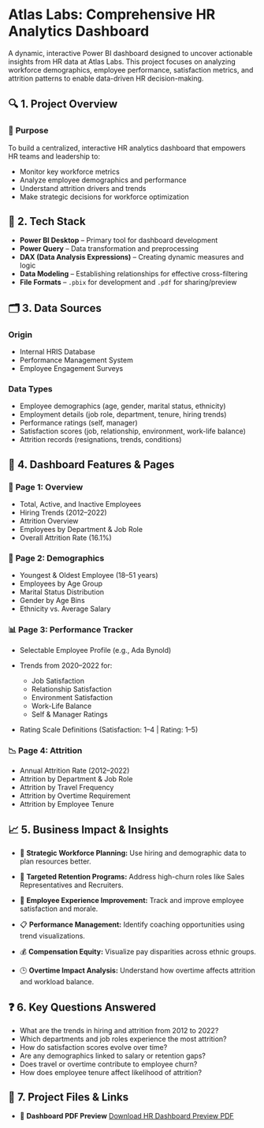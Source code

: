 # **Atlas Labs: Comprehensive HR Analytics Dashboard**

A dynamic, interactive Power BI dashboard designed to uncover actionable insights from HR data at Atlas Labs. This project focuses on analyzing workforce demographics, employee performance, satisfaction metrics, and attrition patterns to enable data-driven HR decision-making.

## 🔍 1. Project Overview

### 🎯 **Purpose**

To build a centralized, interactive HR analytics dashboard that empowers HR teams and leadership to:

* Monitor key workforce metrics
* Analyze employee demographics and performance
* Understand attrition drivers and trends
* Make strategic decisions for workforce optimization


## 🧰 2. Tech Stack

* **Power BI Desktop** – Primary tool for dashboard development
* **Power Query** – Data transformation and preprocessing
* **DAX (Data Analysis Expressions)** – Creating dynamic measures and logic
* **Data Modeling** – Establishing relationships for effective cross-filtering
* **File Formats** – `.pbix` for development and `.pdf` for sharing/preview



## 🗂️ 3. Data Sources

### **Origin**

* Internal HRIS Database
* Performance Management System
* Employee Engagement Surveys

### **Data Types**

* Employee demographics (age, gender, marital status, ethnicity)
* Employment details (job role, department, tenure, hiring trends)
* Performance ratings (self, manager)
* Satisfaction scores (job, relationship, environment, work-life balance)
* Attrition records (resignations, trends, conditions)



## 🌟 4. Dashboard Features & Pages

### 📄 **Page 1: Overview**

* Total, Active, and Inactive Employees
* Hiring Trends (2012–2022)
* Attrition Overview
* Employees by Department & Job Role
* Overall Attrition Rate (16.1%)

### 👥 **Page 2: Demographics**

* Youngest & Oldest Employee (18–51 years)
* Employees by Age Group
* Marital Status Distribution
* Gender by Age Bins
* Ethnicity vs. Average Salary

### 📊 **Page 3: Performance Tracker**

* Selectable Employee Profile (e.g., Ada Bynold)
* Trends from 2020–2022 for:

  * Job Satisfaction
  * Relationship Satisfaction
  * Environment Satisfaction
  * Work-Life Balance
  * Self & Manager Ratings
* Rating Scale Definitions (Satisfaction: 1–4 | Rating: 1–5)

### 📉 **Page 4: Attrition**

* Annual Attrition Rate (2012–2022)
* Attrition by Department & Job Role
* Attrition by Travel Frequency
* Attrition by Overtime Requirement
* Attrition by Employee Tenure



## 📈 5. Business Impact & Insights

* 🔄 **Strategic Workforce Planning:**
  Use hiring and demographic data to plan resources better.

* 🎯 **Targeted Retention Programs:**
  Address high-churn roles like Sales Representatives and Recruiters.

* 💼 **Employee Experience Improvement:**
  Track and improve employee satisfaction and morale.

* 📋 **Performance Management:**
  Identify coaching opportunities using trend visualizations.

* 💰 **Compensation Equity:**
  Visualize pay disparities across ethnic groups.

* 🕒 **Overtime Impact Analysis:**
  Understand how overtime affects attrition and workload balance.


## ❓ 6. Key Questions Answered

* What are the trends in hiring and attrition from 2012 to 2022?
* Which departments and job roles experience the most attrition?
* How do satisfaction scores evolve over time?
* Are any demographics linked to salary or retention gaps?
* Does travel or overtime contribute to employee churn?
* How does employee tenure affect likelihood of attrition?



## 📎 7. Project Files & Links

* 📄 **Dashboard PDF Preview**
  [Download HR Dashboard Preview PDF](https://github.com/harshitmistry/HR_Analytics_Dashboard/blob/main/HR%20Analytics%20Dashbord.pdf)
